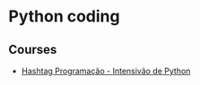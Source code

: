 # Python coding

## Courses

- [Hashtag Programação - Intensivão de Python](courses/intensivao-lira/intensivao-lira.md)

